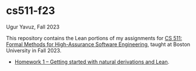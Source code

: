 # cs511-f23
Ugur Yavuz, Fall 2023

This repository contains the Lean portions of my assignments for [CS 511: 
Formal Methods for High-Assurance Software Engineering](https://sites.google.com/bu.edu/cs511fall2023/), taught at Boston University in Fall 2023.

* [Homework 1 – Getting started with natural derivations and Lean](homework1.lean).

